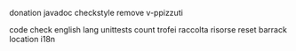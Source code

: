 donation
javadoc
checkstyle
remove v-ppizzuti

code
check english lang
unittests
count trofei
raccolta risorse
reset barrack location
i18n
